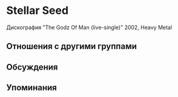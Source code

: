 # Stellar Seed

Дискография
"The Godz Of Man (live-single)" 2002, Heavy Metal

## Отношения с другими группами


## Обсуждения


## Упоминания

